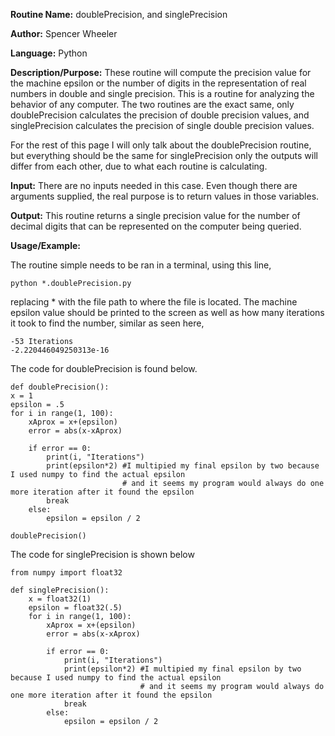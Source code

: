
**Routine Name:** doublePrecision, and singlePrecision

**Author:** Spencer Wheeler

**Language:** Python

**Description/Purpose:** These routine will compute the precision value for the machine epsilon or the number of digits
in the representation of real numbers in double and single precision. This is a routine for analyzing the behavior of 
any computer. The two routines are the exact same, only doublePrecision calculates the precision of double precision
values, and singlePrecision calculates the precision of single double precision values. 

For the rest of this page I will only talk about the doublePrecision routine, but everything should be the same for 
singlePrecision only the outputs will differ from each other, due to what each routine is calculating. 

**Input:** There are no inputs needed in this case. Even though there are arguments supplied, the real purpose is to
return values in those variables.

**Output:** This routine returns a single precision value for the number of decimal digits that can be represented on the
computer being queried.

**Usage/Example:**

The routine simple needs to be ran in a terminal, using this line,

    python *.doublePrecision.py
replacing * with the file path to where the file is located. The machine epsilon value should be printed to the screen as well as how many iterations it took to find the number, similar as seen here,

    -53 Iterations
    -2.220446049250313e-16

The code for doublePrecision is found below. 

    def doublePrecision():
    x = 1
    epsilon = .5
    for i in range(1, 100):
        xAprox = x+(epsilon)
        error = abs(x-xAprox)

        if error == 0:
            print(i, "Iterations")
            print(epsilon*2) #I multipied my final epsilon by two because I used numpy to find the actual epsilon
                             # and it seems my program would always do one more iteration after it found the epsilon
            break
        else:
            epsilon = epsilon / 2

    doublePrecision()

The code for singlePrecision is shown below

    from numpy import float32

    def singlePrecision():
        x = float32(1)
        epsilon = float32(.5)
        for i in range(1, 100):
            xAprox = x+(epsilon)
            error = abs(x-xAprox)
    
            if error == 0:
                print(i, "Iterations")
                print(epsilon*2) #I multipied my final epsilon by two because I used numpy to find the actual epsilon
                                 # and it seems my program would always do one more iteration after it found the epsilon
                break
            else:
                epsilon = epsilon / 2

   